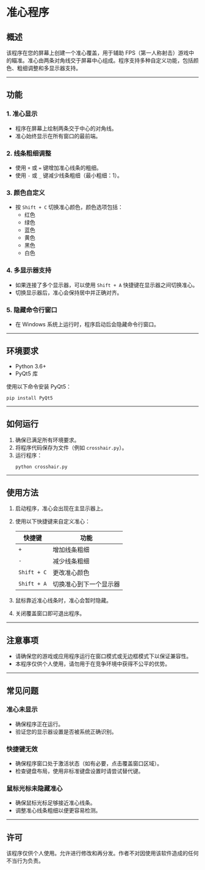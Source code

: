 # 准心程序

## 概述
该程序在您的屏幕上创建一个准心覆盖，用于辅助 FPS（第一人称射击）游戏中的瞄准。准心由两条对角线交于屏幕中心组成。程序支持多种自定义功能，包括颜色、粗细调整和多显示器支持。

---

## 功能

### 1. **准心显示**
- 程序在屏幕上绘制两条交于中心的对角线。
- 准心始终显示在所有窗口的最前端。

### 2. **线条粗细调整**
- 使用 `+` 或 `=` 键增加准心线条的粗细。
- 使用 `-` 或 `_` 键减少线条粗细（最小粗细：1）。

### 3. **颜色自定义**
- 按 `Shift + C` 切换准心颜色，颜色选项包括：
  - 红色
  - 绿色
  - 蓝色
  - 黄色
  - 黑色
  - 白色

### 4. **多显示器支持**
- 如果连接了多个显示器，可以使用 `Shift + A` 快捷键在显示器之间切换准心。
- 切换显示器后，准心会保持居中并正确对齐。


### 5. **隐藏命令行窗口**
- 在 Windows 系统上运行时，程序启动后会隐藏命令行窗口。

---

## 环境要求
- Python 3.6+
- PyQt5 库

使用以下命令安装 PyQt5：
```
pip install PyQt5
```

---

## 如何运行
1. 确保已满足所有环境要求。
2. 将程序代码保存为文件（例如 `crosshair.py`）。
3. 运行程序：
   ```
   python crosshair.py
   ```

---

## 使用方法
1. 启动程序，准心会出现在主显示器上。
2. 使用以下快捷键来自定义准心：

   | 快捷键          | 功能                                 |
   |-----------------|-------------------------------------|
   | `+`       | 增加线条粗细                        |
   | `-`       | 减少线条粗细                        |
   | `Shift + C`     | 更改准心颜色                        |
   | `Shift + A`     | 切换准心到下一个显示器              |

3. 鼠标靠近准心线条时，准心会暂时隐藏。
4. 关闭覆盖窗口即可退出程序。

---

## 注意事项
- 请确保您的游戏或应用程序运行在窗口模式或无边框模式下以保证兼容性。
- 本程序仅供个人使用，请勿用于在竞争环境中获得不公平的优势。

---

## 常见问题

### 准心未显示
- 确保程序正在运行。
- 验证您的显示器设置是否被系统正确识别。

### 快捷键无效
- 确保程序窗口处于激活状态（如有必要，点击覆盖窗口区域）。
- 检查键盘布局，使用非标准键盘设置时请尝试替代键。

### 鼠标光标未隐藏准心
- 确保鼠标光标足够接近准心线条。
- 调整准心线条粗细以便更容易检测。

---

## 许可
该程序仅供个人使用。允许进行修改和再分发。作者不对因使用该软件造成的任何不当行为负责。

